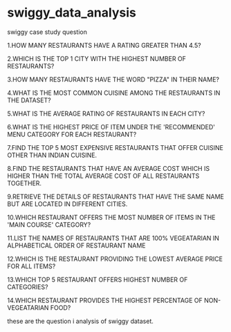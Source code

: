 # swiggy_data_analysis

swiggy case study question

1.HOW MANY RESTAURANTS HAVE A RATING GREATER THAN 4.5?

2.WHICH IS THE TOP 1 CITY WITH THE HIGHEST NUMBER OF RESTAURANTS?

3.HOW MANY RESTAURANTS HAVE THE WORD "PIZZA" IN THEIR NAME?

4.WHAT IS THE MOST COMMON CUISINE AMONG THE RESTAURANTS IN THE DATASET?

5.WHAT IS THE AVERAGE RATING OF RESTAURANTS IN EACH CITY?

6.WHAT IS THE HIGHEST PRICE OF ITEM UNDER THE 'RECOMMENDED' MENU CATEGORY FOR EACH RESTAURANT?

7.FIND THE TOP 5 MOST EXPENSIVE RESTAURANTS THAT OFFER CUISINE OTHER THAN INDIAN CUISINE.

8.FIND THE RESTAURANTS THAT HAVE AN AVERAGE COST WHICH IS HIGHER THAN THE TOTAL AVERAGE COST OF ALL RESTAURANTS TOGETHER.

9.RETRIEVE THE DETAILS OF RESTAURANTS THAT HAVE THE SAME NAME BUT ARE LOCATED IN DIFFERENT CITIES.

10.WHICH RESTAURANT OFFERS THE MOST NUMBER OF ITEMS IN THE 'MAIN COURSE' CATEGORY?

11.LIST THE NAMES OF RESTAURANTS THAT ARE 100% VEGEATARIAN IN ALPHABETICAL ORDER OF RESTAURANT NAME

12.WHICH IS THE RESTAURANT PROVIDING THE LOWEST AVERAGE PRICE FOR ALL ITEMS?

13.WHICH TOP 5 RESTAURANT OFFERS HIGHEST NUMBER OF CATEGORIES?

14.WHICH RESTAURANT PROVIDES THE HIGHEST PERCENTAGE OF NON-VEGEATARIAN FOOD?


these are the question i analysis of swiggy dataset.
